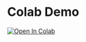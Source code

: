 # Colab Demo

[![Open In Colab](https://colab.research.google.com/assets/colab-badge.svg)](
https://colab.research.google.com/github/hogogo0127/squid_price/blob/main/squid_price.ipynb
)
